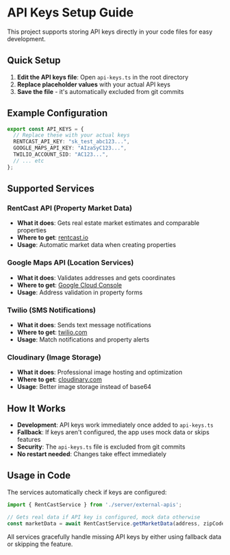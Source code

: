 # API Keys Setup Guide

This project supports storing API keys directly in your code files for easy development.

## Quick Setup

1. **Edit the API keys file**: Open `api-keys.ts` in the root directory
2. **Replace placeholder values** with your actual API keys
3. **Save the file** - it's automatically excluded from git commits

## Example Configuration

```typescript
export const API_KEYS = {
  // Replace these with your actual keys
  RENTCAST_API_KEY: "sk_test_abc123...",
  GOOGLE_MAPS_API_KEY: "AIzaSyC123...",
  TWILIO_ACCOUNT_SID: "AC123...",
  // ... etc
};
```

## Supported Services

### RentCast API (Property Market Data)
- **What it does**: Gets real estate market estimates and comparable properties
- **Where to get**: [rentcast.io](https://rentcast.io)
- **Usage**: Automatic market data when creating properties

### Google Maps API (Location Services)
- **What it does**: Validates addresses and gets coordinates
- **Where to get**: [Google Cloud Console](https://console.cloud.google.com)
- **Usage**: Address validation in property forms

### Twilio (SMS Notifications)
- **What it does**: Sends text message notifications
- **Where to get**: [twilio.com](https://twilio.com)
- **Usage**: Match notifications and property alerts

### Cloudinary (Image Storage)
- **What it does**: Professional image hosting and optimization
- **Where to get**: [cloudinary.com](https://cloudinary.com)
- **Usage**: Better image storage instead of base64

## How It Works

- **Development**: API keys work immediately once added to `api-keys.ts`
- **Fallback**: If keys aren't configured, the app uses mock data or skips features
- **Security**: The `api-keys.ts` file is excluded from git commits
- **No restart needed**: Changes take effect immediately

## Usage in Code

The services automatically check if keys are configured:

```typescript
import { RentCastService } from './server/external-apis';

// Gets real data if API key is configured, mock data otherwise
const marketData = await RentCastService.getMarketData(address, zipCode);
```

All services gracefully handle missing API keys by either using fallback data or skipping the feature.